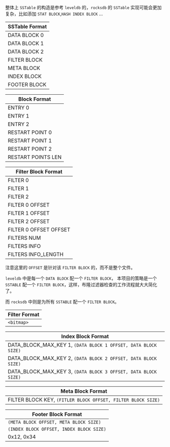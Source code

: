 整体上 `SSTable` 的构造是参考 `leveldb` 的，`rocksdb` 的 `SSTable` 实现可能会更加复杂，比如添加 `STAT BLOCK`,`HASH INDEX BLOCK` ...

| SSTable Format |
| -------------- |
| DATA BLOCK 0   |
| DATA BLOCK 1   |
| DATA BLOCK 2   |
| FILTER BLOCK   |
| META BLOCK     |
| INDEX BLOCK    |
| FOOTER BLOCK   |


| Block Format       |
| ------------------ |
| ENTRY 0            |
| ENTRY 1            |
| ENTRY 2            |
| RESTART POINT 0    |
| RESTART POINT 1    |
| RESTART POINT 2    |
| RESTART POINTS LEN |


| Filter Block Format    |
| ---------------------- |
| FILTER 0               |
| FILTER 1               |
| FILTER 2               |
| FILTER 0 OFFSET        |
| FILTER 1 OFFSET        |
| FILTER 2 OFFSET        |
| FILTER 0 OFFSET OFFSET |
| FILTERS NUM            |
| FILTERS INFO           |
| FILTERS INFO_LENGTH    |

注意这里的 `OFFSET` 是针对该 `FILTER BLOCK` 的，而不是整个文件。

`leveldb` 中是每一个 `DATA BLOCK` 配一个 `FILTER BLOCK`，
本项目的策略是一个 `SSTABLE` 配一个 `FILTER BLOCK`，这样，布隆过滤器检查的工作流程就大大简化了。

而 `rocksdb` 中则是为所有 `SSTABLE` 配一个 `FILTER BLOCK`。

| Filter Format |
| ------------- |
| `<bitmap>`    |


| Index Block Format                                             |
| -------------------------------------------------------------- |
| DATA_BLOCK_MAX_KEY 1, `(DATA BLOCK 1 OFFSET, DATA BLOCK SIZE)` |
| DATA_BLOCK_MAX_KEY 2, `(DATA BLOCK 2 OFFSET, DATA BLOCK SIZE)` |
| DATA_BLOCK_MAX_KEY 3, `(DATA BLOCK 3 OFFSET, DATA BLOCK SIZE)` |


| Meta Block Format                                            |
| ------------------------------------------------------------ |
| FILTER BLOCK KEY, `(FITLER BLOCK OFFSET, FILTER BLOCK SIZE)` |


| Footer Block Format                      |
| ---------------------------------------- |
| `(META BLOCK OFFSET, META BLOCK SIZE)`   |
| `(INDEX BLOCK OFFSET, INDEX BLOCK SIZE)` |
| 0x12, 0x34                               |